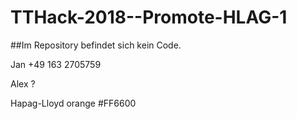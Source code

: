 # TTHack-2018--Promote-HLAG-1

##Im Repository befindet sich kein Code.

Jan +49 163 2705759

Alex ?


Hapag-Lloyd orange #FF6600



